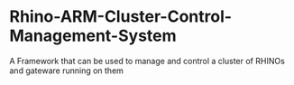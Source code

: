 Rhino-ARM-Cluster-Control-Management-System
===========================================

A Framework that can be used to manage and control a cluster of RHINOs and gateware running on them
